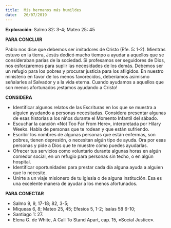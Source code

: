 ```yaml
---
title:  Mis hermanos más humildes
date:   26/07/2019
---
```


**Exploración**:  Salmo 82: 3-4; Mateo 25: 45  

**PARA CONCLUIR** 

Pablo nos dice que debemos ser imitadores de Cristo (Efe. 5: 1-2). Mientras estuvo en la tierra, Jesús dedicó mucho tiempo a ayudar a aquellos que se consideraban parias de la sociedad. Si profesamos ser seguidores de Dios, nos esforzaremos para suplir las necesidades de los demás. Debemos ser un refugio para los pobres y procurar justicia para los afligidos. En nuestro ministerio en favor de los menos favorecidos, deberíamos asimismo señalarles al Salvador y a la vida eterna. Cuando ayudamos a aquellos que son menos afortunados ¡estamos ayudando a Cristo! 

**CONSIDERA** 

- Identificar algunos relatos de las Escrituras en los que se muestra a alguien ayudando a personas necesitadas. Considera presentar algunas de esas historias a los niños durante el Momento Infantil del sábado.
- Escuchar la canción «Not Too Far From Here», interpretada por Hilary Weeks. Habla de personas que te rodean y que están sufriendo.
- Escribir los nombres de algunas personas que están enfermas, son pobres, tienen depresión, o necesitan algún tipo de ayuda. Ora por esas personas y pide a Dios que te muestre cómo puedes ayudarlas.
- Ofrecer tus servicios como voluntario durante algunas horas en algún comedor social, en un refugio para personas sin techo, o en algún hospital.
- Identificar oportunidades para prestar cada día alguna ayuda a alguien que lo necesite.
- Unirte a un viaje misionero de tu iglesia o de alguna institución. Esa es una excelente manera de ayudar a los menos afortunados.

**PARA CONECTAR** 

- Salmo 9, 9, 17-18; 82, 3-5; 
- Miqueas 6, 8; Mateo 25, 45; Efesios 5, 1-2; Isaías 58 6-10; 
- Santiago 1: 27. 
- Elena G. de White, A Call To Stand Apart, cap. 15, «Social Justice».